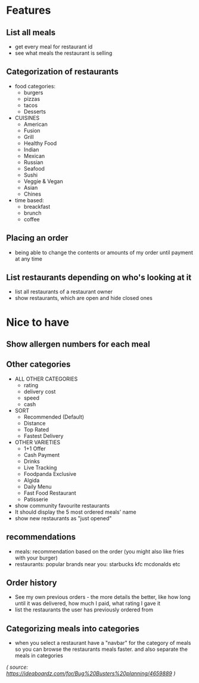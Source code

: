 # Features

## List all meals

- get every meal for restaurant id
- see what meals the restaurant is selling

## Categorization of restaurants

- food categories:
  - burgers
  - pizzas
  - tacos
  - Desserts
- CUISINES
  - American
  - Fusion
  - Grill
  - Healthy Food
  - Indian
  - Mexican
  - Russian
  - Seafood
  - Sushi
  - Veggie & Vegan
  - Asian
  - Chines
- time based:
  - breackfast
  - brunch
  - coffee

## Placing an order

- being able to change the contents or amounts of my order until payment at any time

## List restaurants depending on who's looking at it

- list all restaurants of a restaurant owner
- show restaurants, which are open and hide closed ones

# Nice to have

## Show allergen numbers for each meal

## Other categories

- ALL OTHER CATEGORIES
  - rating
  - delivery cost
  - speed
  - cash
- SORT
  - Recommended (Default)
  - Distance
  - Top Rated
  - Fastest Delivery
- OTHER VARIETIES
  - 1+1 Offer
  - Cash Payment
  - Drinks
  - Live Tracking
  - Foodpanda Exclusive
  - Algida
  - Daily Menu
  - Fast Food Restaurant
  - Patisserie
- show community favourite restaurants
- It should display the 5 most ordered meals' name
- show new restaurants as "just opened"

## recommendations

- meals: recommendation based on the order (you might also like fries with your burger)
- restaurants: popular brands near you: starbucks kfc mcdonalds etc

## Order history

- See my own previous orders - the more details the better, like how long until it was delivered, how much I paid, what rating I gave it
- list the restaurants the user has previously ordered from

## Categorizing meals into categories

- when you select a restaurant have a "navbar" for the category of meals so you can browse the restaurants meals faster.
  and also separate the meals in categories

_( source: https://ideaboardz.com/for/Bug%20Busters%20planning/4659889 )_
